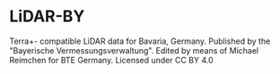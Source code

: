 # LiDAR-BY
Terra+- compatible LiDAR data for Bavaria, Germany. Published by the "Bayerische Vermessungsverwaltung". Edited by means of Michael Reimchen for BTE Germany. Licensed under CC BY 4.0
